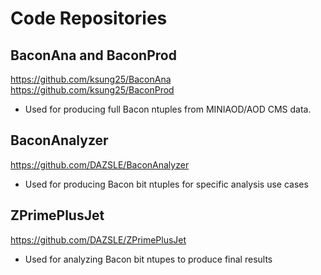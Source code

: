 # Code Repositories 

## BaconAna and BaconProd

https://github.com/ksung25/BaconAna
https://github.com/ksung25/BaconProd

* Used for producing full Bacon ntuples from MINIAOD/AOD CMS data.

## BaconAnalyzer

https://github.com/DAZSLE/BaconAnalyzer

* Used for producing Bacon bit ntuples for specific analysis use cases

## ZPrimePlusJet
  
https://github.com/DAZSLE/ZPrimePlusJet

* Used for analyzing Bacon bit ntupes to produce final results
